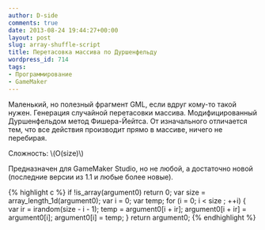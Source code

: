 ```yaml
---
author: D-side
comments: true
date: 2013-08-24 19:44:27+00:00
layout: post
slug: array-shuffle-script
title: Перетасовка массива по Дуршенфельду
wordpress_id: 714
tags:
- Программирование
- GameMaker
---
```


Маленький, но полезный фрагмент GML, если вдруг кому-то такой нужен. Генерация случайной перетасовки массива. Модифицированный Дуршенфельдом метод Фишера-Йейтса. От изначального отличается тем, что все действия производит прямо в массиве, ничего не перебирая.

Сложность: \\(O(size)\\)

Предназначен для GameMaker Studio, но не любой, а достаточно новой (последние версии из 1.1 и любые более новые).

{% highlight c %}
if !is_array(argument0)
    return 0;
var size = array_length_1d(argument0);
var i = 0;
var temp;
for (i = 0; i < size ; ++i)
{
    var ir = irandom(size - i - 1);
    temp = argument0[i + ir];
    argument0[i + ir] = argument0[i];
    argument0[i] = temp;
}
return argument0;
{% endhighlight %}
